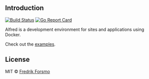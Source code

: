 ## Introduction

[![Build Status](https://travis-ci.org/frozzare/alfred.svg?branch=master)](https://travis-ci.org/frozzare/alfred) [![Go Report Card](https://goreportcard.com/badge/github.com/frozzare/alfred)](https://goreportcard.com/report/github.com/frozzare/alfred)

Alfred is a development environment for sites and applications using Docker.

Check out the [examples](https://github.com/frozzare/alfred/tree/master/examples).

## License

MIT © [Fredrik Forsmo](https://github.com/frozzare)